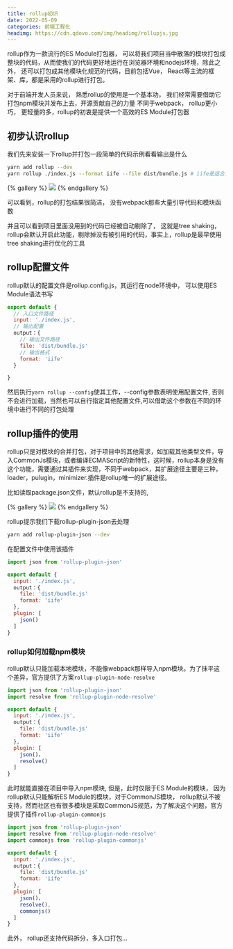 ```yaml
---
title: rollup初识
date: 2022-05-09
categories: 前端工程化
headimg: https://cdn.qdovo.com/img/headimg/rollupjs.jpg
---
```


rollup作为一款流行的ES Module打包器， 可以将我们项目当中散落的模块打包成整块的代码，从而使我们的代码更好地运行在浏览器环境和nodejs环境，除此之外， 还可以打包成其他模块化规范的代码，目前包括Vue， React等主流的框架、库，都是采用的rollup进行打包。

<!-- more -->

对于前端开发人员来说， 熟悉rollup的使用是一个基本功， 我们经常需要借助它打包npm模块并发布上去，开源贡献自己的力量
不同于webpack， rollup更小巧， 更轻量的多，rollup的初衷是提供一个高效的ES Module打包器

## 初步认识rollup

我们先来安装一下rollup并打包一段简单的代码示例看看输出是什么

```bash
yarn add rollup --dev
yarn rollup ./index.js --format iife --file dist/bundle.js # iife是适合浏览器使用的自调用函数形式
```

{% gallery %}
![](https://cdn.qdovo.com/assets/Snipaste_2023-04-06_11-27-24.png)
{% endgallery %}

可以看到，rollup的打包结果很简洁， 没有webpack那些大量引导代码和模块函数

并且可以看到项目里面没用到的代码已经被自动剔除了， 这就是tree shaking， rollup会默认开启此功能，剔除掉没有被引用的代码，事实上，rollup是最早使用tree shaking进行优化的工具

## rollup配置文件

rollup默认的配置文件是rollup.config.js，其运行在node环境中， 可以使用ES Module语法书写

```javascript
export default {
  // 入口文件路径
  input: './index.js',
  // 输出配置
  output：{
    // 输出文件路径
    file: 'dist/bundle.js'
    // 输出格式
    format: 'iife'
  }

}
```

然后执行`yarn rollup --config`使其工作，--config参数表明使用配置文件, 否则不会进行加载，当然也可以自行指定其他配置文件,可以借助这个参数在不同的环境中进行不同的打包处理

## rollup插件的使用

rollup只是对模块的合并打包，对于项目中的其他需求，如加载其他类型文件，导入CommonJs模块，或者编译ECMAScript的新特性，这时候，rollup本身是没有这个功能，需要通过其插件来实现，不同于webpack，其扩展途径主要是三种，loader，pulugin，minimizer.插件是rollup唯一的扩展途径。

比如读取package.json文件，默认rollup是不支持的,

{% gallery %}
![](https://cdn.qdovo.com/assets/Snipaste_2023-04-06_11-48-23.png)
{% endgallery %}

rollup提示我们下载rollup-plugin-json去处理

```bash
yarn add rollup-plugin-json --dev
```

在配置文件中使用该插件

```javascript
import json from 'rollup-plugin-json'

export default {
  input: './index.js',
  output：{
    file: 'dist/bundle.js'
    format: 'iife'
  },
  plugin: [
    json()
  ]
}
```

### rollup如何加载npm模块

rollup默认只能加载本地模块，不能像webpack那样导入npm模块。为了抹平这个差异，官方提供了方案`rollup-plugin-node-resolve`

```javascript
import json from 'rollup-plugin-json'
import resolve from 'rollup-plugin-node-resolve'

export default {
  input: './index.js',
  output：{
    file: 'dist/bundle.js'
    format: 'iife'
  },
  plugin: [
    json()，
    resolve()
  ]
}
```

此时就能直接在项目中导入npm模块, 但是，此时仅限于ES Module的模块， 因为rollup默认只能解析ES Module的模块，对于CommonJS模块， rollup默认不被支持，然而社区也有很多模块是采取CommonJS规范，为了解决这个问题，官方提供了插件`rollup-plugin-commonjs`

```javascript
import json from 'rollup-plugin-json'
import resolve from 'rollup-plugin-node-resolve'
import commonjs from 'rollup-plugin-commonjs'

export default {
  input: './index.js',
  output：{
    file: 'dist/bundle.js'
    format: 'iife'
  },
  plugin: [
    json()，
    resolve(),
    commonjs()
  ]
}
```

此外， rollup还支持代码拆分，多入口打包...
